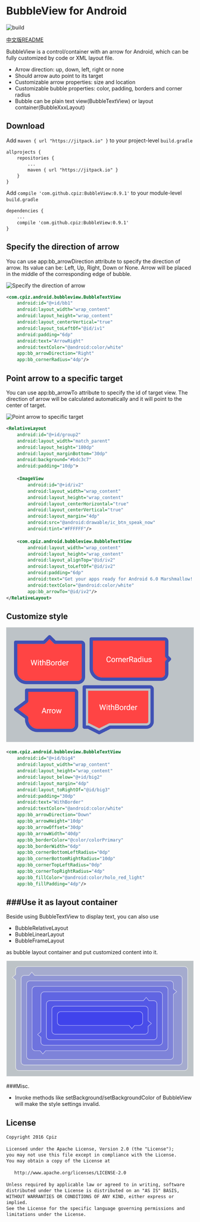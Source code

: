 # BubbleView for Android

![build](https://travis-ci.org/cpiz/BubbleView.svg?branch=master)

[中文版README](README_CN.md)

BubbleView is a control/container with an arrow for Android, which can be fully customized by code or XML layout file.

* Arrow direction: up, down, left, right or none
* Should arrow auto point to its target
* Customizable arrow properties: size and location
* Customizable bubble properties: color, padding, borders and corner radius
* Bubble can be plain text view(BubbleTextView) or layout container(BubbleXxxLayout)

Download
--------
Add `maven { url "https://jitpack.io" }` to your project-level `build.gradle`
```
allprojects {
    repositories {
        ...
        maven { url "https://jitpack.io" }
    }
}
```

Add `compile 'com.github.cpiz:BubbleView:0.9.1'` to your module-level `build.gradle`
```
dependencies {
    ...
    compile 'com.github.cpiz:BubbleView:0.9.1'
}
```

Specify the direction of arrow
--------
You can use app:bb_arrowDirection attribute to specify the direction of arrow. Its value can be: Left, Up, Right, Down or None. Arrow will be placed in the middle of the corresponding edge of bubble.

![Specify the direction of arrow](./screenshots/1.png)

```XML
<com.cpiz.android.bubbleview.BubbleTextView
    android:id="@+id/bb1"
    android:layout_width="wrap_content"
    android:layout_height="wrap_content"
    android:layout_centerVertical="true"
    android:layout_toLeftOf="@id/iv1"
    android:padding="6dp"
    android:text="ArrowRight"
    android:textColor="@android:color/white"
    app:bb_arrowDirection="Right"
    app:bb_cornerRadius="4dp"/>
```

Point arrow to a specific target
-------
You can use app:bb_arrowTo attribute to specify the id of target view. The direction of arrow will be calculated automatically and it will point to the center of target.

![Point arrow to specific target](screenshots/2.png)

```XML
<RelativeLayout
    android:id="@+id/group2"
    android:layout_width="match_parent"
    android:layout_height="180dp"
    android:layout_marginBottom="30dp"
    android:background="#bdc3c7"
    android:padding="10dp">

    <ImageView
        android:id="@+id/iv2"
        android:layout_width="wrap_content"
        android:layout_height="wrap_content"
        android:layout_centerHorizontal="true"
        android:layout_centerVertical="true"
        android:layout_margin="4dp"
        android:src="@android:drawable/ic_btn_speak_now"
        android:tint="#FFFFFF"/>

    <com.cpiz.android.bubbleview.BubbleTextView
        android:layout_width="wrap_content"
        android:layout_height="wrap_content"
        android:layout_alignTop="@id/iv2"
        android:layout_toLeftOf="@id/iv2"
        android:padding="6dp"
        android:text="Get your apps ready for Android 6.0 Marshmallow! "
        android:textColor="@android:color/white"
        app:bb_arrowTo="@id/iv2"/>
</RelativeLayout>
```


Customize style
-------
![Customize style](./screenshots/3.png)

```XML
<com.cpiz.android.bubbleview.BubbleTextView
    android:id="@+id/big4"
    android:layout_width="wrap_content"
    android:layout_height="wrap_content"
    android:layout_below="@+id/big2"
    android:layout_margin="4dp"
    android:layout_toRightOf="@id/big3"
    android:padding="30dp"
    android:text="WithBorder"
    android:textColor="@android:color/white"
    app:bb_arrowDirection="Down"
    app:bb_arrowHeight="10dp"
    app:bb_arrowOffset="30dp"
    app:bb_arrowWidth="40dp"
    app:bb_borderColor="@color/colorPrimary"
    app:bb_borderWidth="6dp"
    app:bb_cornerBottomLeftRadius="0dp"
    app:bb_cornerBottomRightRadius="10dp"
    app:bb_cornerTopLeftRadius="0dp"
    app:bb_cornerTopRightRadius="4dp"
    app:bb_fillColor="@android:color/holo_red_light"
    app:bb_fillPadding="4dp"/>
```

###Use it as layout container
--------
Beside using BubbleTextView to display text, you can also use

* BubbleRelativeLayout
* BubbleLinearLayout
* BubbleFrameLayout

as bubble layout container and put customized content into it.

![As container](./screenshots/4.png)

###Misc.

* Invoke methods like setBackground/setBackgroundColor of BubbleView will make the style settings invalid.

License
-------
	Copyright 2016 Cpiz

    Licensed under the Apache License, Version 2.0 (the "License");
    you may not use this file except in compliance with the License.
    You may obtain a copy of the License at

       http://www.apache.org/licenses/LICENSE-2.0

    Unless required by applicable law or agreed to in writing, software
    distributed under the License is distributed on an "AS IS" BASIS,
    WITHOUT WARRANTIES OR CONDITIONS OF ANY KIND, either express or implied.
    See the License for the specific language governing permissions and
    limitations under the License.
